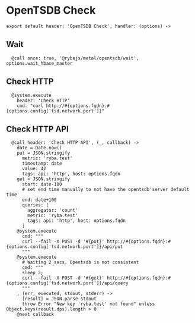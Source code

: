 
# OpenTSDB Check

    export default header: 'OpenTSDB Check', handler: (options) ->

## Wait

      @call once: true, '@rybajs/metal/opentsdb/wait', options.wait_hbase_master

## Check HTTP

      @system.execute
        header: 'Check HTTP'
        cmd: "curl http://#{options.fqdn}:#{options.config['tsd.network.port']}"

## Check HTTP API

      @call header: 'Check HTTP API', (_, callback) ->
        date = Date.now()
        put = JSON.stringify
          metric: 'ryba.test'
          timestamp: date
          value: 42
          tags: api: 'http', host: options.fqdn
        get = JSON.stringify
          start: date-100
          # set end time manually to not have the opentsdb'server default time
          end: date+100
          queries: [
            aggregator: 'count'
            metric: 'ryba.test'
            tags: api: 'http', host: options.fqdn
          ]
        @system.execute
          cmd: """
          curl --fail -X POST -d '#{put}' http://#{options.fqdn}:#{options.config['tsd.network.port']}/api/put
          """
        @system.execute
          # Waiting 2 secs. Opentsdb is not consistent
          cmd: """
          sleep 2;
          curl --fail -X POST -d '#{get}' http://#{options.fqdn}:#{options.config['tsd.network.port']}/api/query
          """
        , (err, executed, stdout, stderr) ->
          [result] = JSON.parse stdout
          throw Error "New key 'ryba.test' not found" unless Object.keys(result.dps).length > 0
        @next callback
